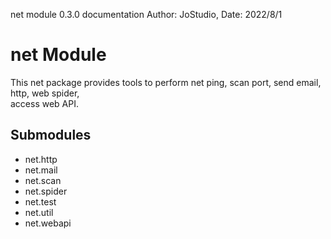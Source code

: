 
net module 0.3.0 documentation
Author: JoStudio, Date: 2022/8/1

# net Module

This net package provides tools to perform net ping, scan port, send email, http, web spider,<br>
access web API.<br>



## Submodules

 * net.http
 * net.mail
 * net.scan
 * net.spider
 * net.test
 * net.util
 * net.webapi